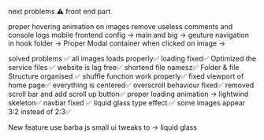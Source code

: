 next problems ⚠️
front end part


proper hovering animation on images
remove useless comments and console logs
mobile frontend config -> main and big
-> geuture navigation in hook folder
-> Proper Modal container when clicked on image
-> 


solved problems ✅
all images loads properly✅
loading fixed✅
Optimized the service files ✅
website is lag free✅
shortend file namesz✅
Folder & file Structure organised ✅
shuffle function work properly✅
fixed viewport of home page✅
everything is centered✅
overscroll behaviour fixed✅
removed scroll bar and add scroll up button✅
proper loading animation -> lightwind skeleton✅
navbar fixed ✅
liquid glass type effect ✅
some images appear 3:2 instead of 2:3✅

New feature
use barba js
small ui tweaks to -> liquid glass 